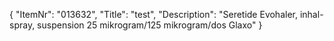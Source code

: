{
  "ItemNr": "013632",
  "Title": "test",
  "Description": "Seretide Evohaler, inhal-spray, suspension 25 mikrogram/125 mikrogram/dos Glaxo"
}